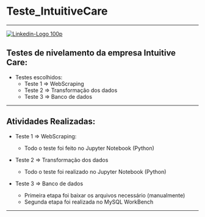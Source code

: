 # Teste_IntuitiveCare
---
[![Linkedin-Logo 100p](https://user-images.githubusercontent.com/106432467/199611997-0e8bf780-68a2-4450-89ac-d644a8da4828.png)](https://www.linkedin.com/in/pedro-afonso-silva-a228b2125/)

## Testes de nivelamento da empresa Intuitive Care:

* Testes escolhidos:
   * Teste 1 => WebScraping
   * Teste 2 => Transformação dos dados
   * Teste 3 => Banco de dados
---

## Atividades Realizadas:

* Teste 1 => WebScraping:
   * Todo o teste foi feito no Jupyter Notebook (Python)

* Teste 2 => Transformação dos dados
   * Todo o teste foi realizado no Jupyter Notebook (Python)

* Teste 3 => Banco de dados
   * Primeira etapa foi baixar os arquivos necessário (manualmente)
   * Segunda etapa foi realizada no MySQL WorkBench

---


   


